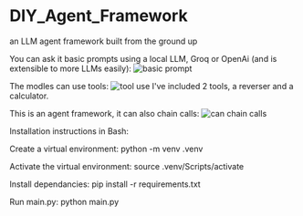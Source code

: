 # DIY_Agent_Framework
an LLM agent framework built from the ground up

You can ask it basic prompts using a local LLM, Groq or OpenAi (and is extensible to more LLMs easily):
![basic prompt](https://github.com/user-attachments/assets/b4250c7a-9b16-4830-bad2-f5e225953d21)

The modles can use tools:
![tool use](https://github.com/user-attachments/assets/df87d38f-c2ae-48f8-8ab7-05687e0eef58)
I've included 2 tools, a reverser and a calculator.

This is an agent framework, it can also chain calls:
![can chain calls](https://github.com/user-attachments/assets/07afff2f-9c52-4f74-88b5-5f77d142b191)


Installation instructions in Bash:

Create a virtual environment:
python -m venv .venv

Activate the virtual environment:
source .venv/Scripts/activate

Install dependancies:
pip install -r requirements.txt

Run main.py:
python main.py

